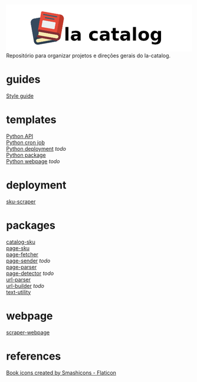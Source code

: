 ![la catalog logo](res/title.png)  
Repositório para organizar projetos e direções gerais do la-catalog.  

# guides
[Style guide](/STYLE_GUIDE.md)  

# templates
[Python API](https://github.com/thiagola92/python-api)  
[Python cron job](https://github.com/thiagola92/python-cronjob)  
[Python deployment](https://github.com/thiagola92/python-deployment) *todo*  
[Python package](https://github.com/thiagola92/python-package)  
[Python webpage](https://github.com/thiagola92/python-webpage) *todo*  

# deployment
[sku-scraper](https://github.com/thiagola92/sku-scraper)  

# packages
[catalog-sku](https://github.com/thiagola92/catalog-sku)  
[page-sku](https://github.com/thiagola92/page-sku)  
[page-fetcher](https://github.com/thiagola92/page-fetcher)  
[page-sender](https://github.com/thiagola92/page-sender) *todo*  
[page-parser](https://github.com/thiagola92/page-parser)  
[page-detector](https://github.com/thiagola92/page-detector) *todo*  
[url-parser](https://github.com/thiagola92/url-parser)  
[url-builder](https://github.com/thiagola92/url-builder) *todo*  
[text-utility](https://github.com/thiagola92/text-utility)  

# webpage
[scraper-webpage](https://github.com/thiagola92/scraper-webpage)  

# references
<a href="https://www.flaticon.com/free-icons/book" title="book icons">Book icons created by Smashicons - Flaticon</a>  

